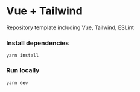 # Vue + Tailwind

Repository template including Vue, Tailwind, ESLint

### Install dependencies
```
yarn install
```

### Run locally
```
yarn dev
```
